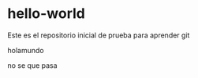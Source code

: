 # hello-world
Este es el repositorio inicial de prueba para aprender git

holamundo

no se que pasa
